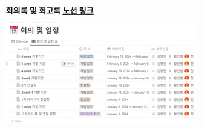 ##  회의록 및 회고록 [노션 링크](https://www.notion.so/1dc6259723a247529e2dac4273bb625b?v=b5142f0d137749f3a40a805905af8745)

![image.png](./img/회의록.png)
